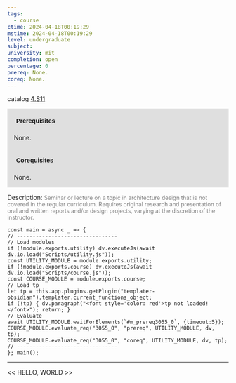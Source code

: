 ```yaml
---
tags:
  - course
ctime: 2024-04-18T00:19:29
mstime: 2024-04-18T00:19:29
level: undergraduate
subject: 
university: mit
completion: open
percentage: 0
prereq: None.
coreq: None.
---
```


catalog [4.S11](http://student.mit.edu/catalog/m4a.html#4.S11)

<span style="display: block; padding: 15px; background-color: rgb(100, 100, 100, 0.2);"><font id="m_prereq3055_0" style="display: block; font-family: Arial, sans-serif; font-weight: bold; padding: 5px">Prerequisites</font><br><span id="prereq3055_0">None.</span></span>
<span style="display: block; padding: 15px; background-color: rgb(100, 100, 100, 0.2);"><font id="m_coreq3055_0" style="display: block; font-family: Arial, sans-serif; font-weight: bold; padding: 5px">Corequisites</font><br><span id="coreq3055_0">None.</span></span>

<font style="">Description:</font>
<font style="color: grey; font-size: 0.8rem;">Seminar or lecture on a topic in architecture design that is not covered in the regular curriculum. Requires original research and presentation of oral and written reports and/or design projects, varying at the discretion of the instructor.</font>

```dataviewjs
const main = async _ => {
// --------------------------------
// Load modules
if (!module.exports.utility) dv.executeJs(await dv.io.load("Scripts/utility.js"));
const UTILITY_MODULE = module.exports.utility;
if (!module.exports.course) dv.executeJs(await dv.io.load("Scripts/course.js"));
const COURSE_MODULE = module.exports.course;
// Load tp
let tp = this.app.plugins.getPlugin("templater-obsidian").templater.current_functions_object;
if (!tp) { dv.paragraph("<font style='color: red'>tp not loaded!</font>"); return; }
// Evaluate
await UTILITY_MODULE.waitForElements(`#m_prereq3055_0`, {timeout:5});
COURSE_MODULE.evaluate_req("3055_0", "prereq", UTILITY_MODULE, dv, tp);
COURSE_MODULE.evaluate_req("3055_0", "coreq", UTILITY_MODULE, dv, tp);
// --------------------------------
}; main();
```

---

<< HELLO, WORLD >>
